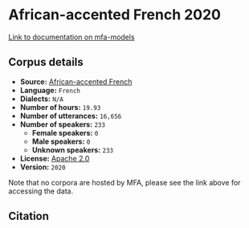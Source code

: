 
# African-accented French 2020

[Link to documentation on mfa-models](https://mfa-models.readthedocs.io/en/main/corpus/african_accented_french_2020.html)

## Corpus details

- **Source:** [African-accented French](http://www.openslr.org/57/)
- **Language:** `French`
- **Dialects:** `N/A`
- **Number of hours:** `19.93`
- **Number of utterances:** `16,656`
- **Number of speakers:** `233`
  - **Female speakers:** `0`
  - **Male speakers:** `0`
  - **Unknown speakers:** `233`
- **License:** [Apache 2.0](https://www.apache.org/licenses/LICENSE-2.0)
- **Version:** `2020`

Note that no corpora are hosted by MFA, please see the link above for accessing the data.

## Citation

```bibtex

```
